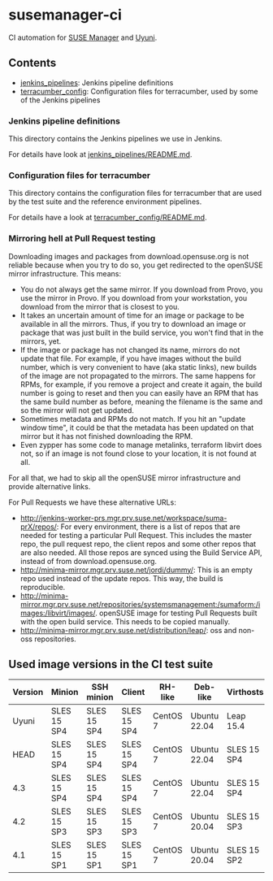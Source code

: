# susemanager-ci

CI automation for [SUSE Manager](https://www.suse.com/products/suse-manager/) and [Uyuni](https://www.uyuni-project.org/).

## Contents

- [jenkins_pipelines](jenkins_pipelines): Jenkins pipeline definitions
- [terracumber_config](terracumber_config): Configuration files for terracumber, used by some of the Jenkins pipelines

### Jenkins pipeline definitions

This directory contains the Jenkins pipelines we use in Jenkins.

For details have look at [jenkins_pipelines/README.md](jenkins_pipelines/README.md).

### Configuration files for terracumber

This directory contains the configuration files for terracumber that are used by the test suite and the reference
environment pipelines.

For details have a look at [terracumber_config/README.md](terracumber_config/README.md).

### Mirroring hell at Pull Request testing

Downloading images and packages from download.opensuse.org is not reliable because when you try to do so, you get
redirected to the openSUSE mirror infrastructure. This means:

- You do not always get the same mirror. If you download from Provo, you use the mirror in Provo. If you download from
your workstation, you download from the mirror that is closest to you.
- It takes an uncertain amount of time for an image or package to be available in all the mirrors. Thus, if you try to
download an image or package that was just built in the build service, you won't find that in the mirrors, yet.
- If the image or package has not changed its name, mirrors do not update that file. For example, if you have images
without the build number, which is very convenient to have (aka static links), new builds of the image are not
propagated to the mirrors. The same happens for RPMs, for example, if you remove a project and create it again,
the build number is going to reset and then you can easily have an RPM that has the same build number as before,
meaning the filename is the same and so the mirror will not get updated.
- Sometimes metadata and RPMs do not match. If you hit an "update window time", it could be that the metadata has been
updated on that mirror but it has not finished downloading the RPM.
- Even zypper has some code to manage metalinks, terraform libvirt does not, so if an image is not found close to your
location, it is not found at all.

For all that, we had to skip all the openSUSE mirror infrastructure and provide alternative links.

For Pull Requests we have these alternative URLs:

- http://jenkins-worker-prs.mgr.prv.suse.net/workspace/suma-prX/repos/: For every environment, there is a list of repos
that are needed for testing a particular Pull Request. This includes the master repo, the pull request repo, the client
repos and some other repos that are also needed. All those repos are synced using the Build Service API, instead of from
download.opensuse.org.
- http://minima-mirror.mgr.prv.suse.net/jordi/dummy/: This is an empty repo used instead of the update repos. This way,
the build is reproducible.
- http://minima-mirror.mgr.prv.suse.net/repositories/systemsmanagement:/sumaform:/images:/libvirt/images/. openSUSE
image for testing Pull Requests built with the open build service. This needs to be copied manually.
- http://minima-mirror.mgr.prv.suse.net/distribution/leap/: oss and non-oss repositories.

## Used image versions in the CI test suite

| Version | Minion      | SSH minion  | Client      | RH-like  | Deb-like     | Virthosts   | Buildhost   | Terminal    | Controller |
| ------- | ----------- | ----------- | ----------- | -------- | ------------ | ----------- | ----------- | ----------- | ---------- |
|  Uyuni  | SLES 15 SP4 | SLES 15 SP4 | SLES 15 SP4 | CentOS 7 | Ubuntu 22.04 | Leap 15.4   | SLES 15 SP4 | SLES 15 SP4 | Leap 15.2  |
|  HEAD   | SLES 15 SP4 | SLES 15 SP4 | SLES 15 SP4 | CentOS 7 | Ubuntu 22.04 | SLES 15 SP4 | SLES 15 SP4 | SLES 15 SP4 | Leap 15.2  |
|  4.3    | SLES 15 SP4 | SLES 15 SP4 | SLES 15 SP4 | CentOS 7 | Ubuntu 22.04 | SLES 15 SP4 | SLES 15 SP4 | SLES 15 SP4 | Leap 15.2  |
|  4.2    | SLES 15 SP3 | SLES 15 SP3 | SLES 15 SP3 | CentOS 7 | Ubuntu 20.04 | SLES 15 SP3 | SLES 15 SP3 | SLES 15 SP3 | Leap 15.2  |
|  4.1    | SLES 15 SP1 | SLES 15 SP1 | SLES 15 SP1 | CentOS 7 | Ubuntu 20.04 | SLES 15 SP2 | SLES 15 SP2 | SLES 15 SP2 | Leap 15.2  |
